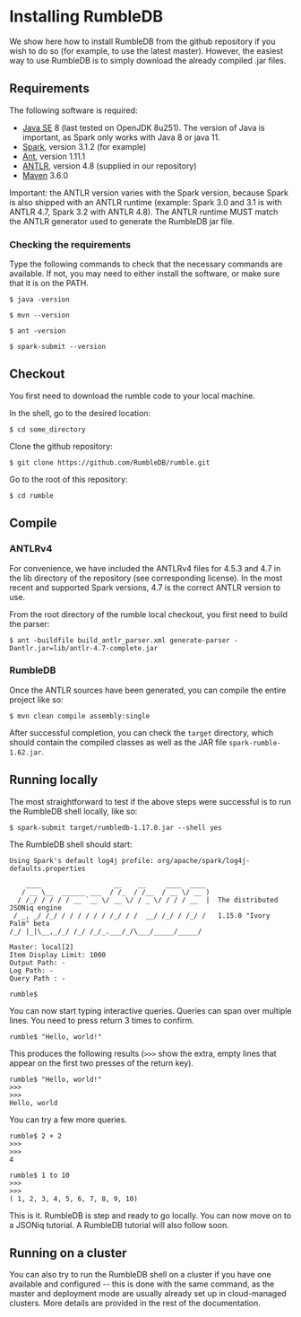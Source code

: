 # Installing RumbleDB

We show here how to install RumbleDB from the github repository if you wish to do so (for example, to use the latest master). However, the easiest way to use RumbleDB is to simply download the already compiled .jar files.

## Requirements

The following software is required:

- [Java SE](http://www.oracle.com/technetwork/java/javase/downloads/index.html) 8 (last tested on OpenJDK 8u251). The version of Java is important, as Spark only works with Java 8 or java 11.
- [Spark](https://spark.apache.org/), version 3.1.2 (for example)
- [Ant](http://www.ant.org/), version 1.11.1
- [ANTLR](http://www.ant.org/), version 4.8 (supplied in our repository)
- [Maven](https://maven.apache.org/) 3.6.0

Important: the ANTLR version varies with the Spark version, because Spark is also shipped with an ANTLR runtime (example: Spark 3.0 and 3.1 is with ANTLR 4.7, Spark 3.2 with ANTLR 4.8). The ANTLR runtime MUST match the ANTLR generator used to generate the RumbleDB jar file.

### Checking the requirements

Type the following commands to check that the necessary commands are available. If not, you may need to either install the software, or make sure that it is on the PATH.

    $ java -version
    
    $ mvn --version

    $ ant -version

    $ spark-submit --version

## Checkout

You first need to download the rumble code to your local machine.

In the shell, go to the desired location:

    $ cd some_directory
    
Clone the github repository:
    
    $ git clone https://github.com/RumbleDB/rumble.git
    
Go to the root of this repository:

    $ cd rumble
    
## Compile

### ANTLRv4

For convenience, we have included the ANTLRv4 files for 4.5.3 and 4.7 in the lib directory of the repository (see corresponding license). In the most recent and supported Spark versions, 4.7 is the correct ANTLR version to use.

From the root directory of the rumble local checkout, you first need to build the parser:

    $ ant -buildfile build_antlr_parser.xml generate-parser -Dantlr.jar=lib/antlr-4.7-complete.jar
    
### RumbleDB

Once the ANTLR sources have been generated, you can compile the entire project like so:

    $ mvn clean compile assembly:single
    
After successful completion, you can check the `target` directory, which should contain the compiled classes as well as the JAR file `spark-rumble-1.62.jar`.
    
## Running locally

The most straightforward to test if the above steps were successful is to run the RumbleDB shell locally, like so:

    $ spark-submit target/rumbledb-1.17.0.jar --shell yes

The RumbleDB shell should start:

    Using Spark's default log4j profile: org/apache/spark/log4j-defaults.properties

        ____                  __    __     ____  ____ 
       / __ \__  ______ ___  / /_  / /__  / __ \/ __ )
      / /_/ / / / / __ `__ \/ __ \/ / _ \/ / / / __  |  The distributed JSONiq engine
     / _, _/ /_/ / / / / / / /_/ / /  __/ /_/ / /_/ /   1.15.0 "Ivory Palm" beta
    /_/ |_|\__,_/_/ /_/ /_/_.___/_/\___/_____/_____/  

    Master: local[2]
    Item Display Limit: 1000
    Output Path: -
    Log Path: -
    Query Path : -

    rumble$
    
You can now start typing interactive queries. Queries can span over multiple lines. You need to press return 3 times to confirm.
    
    rumble$ "Hello, world!"

This produces the following results (`>>>` show the extra, empty lines that appear on the first two presses of the return key).

    rumble$ "Hello, world!"
    >>> 
    >>> 
    Hello, world
    
You can try a few more queries.
    
    rumble$ 2 + 2
    >>> 
    >>> 
    4
    
    rumble$ 1 to 10
    >>> 
    >>> 
    ( 1, 2, 3, 4, 5, 6, 7, 8, 9, 10)
    
This is it. RumbleDB is step and ready to go locally. You can now move on to a JSONiq tutorial. A RumbleDB tutorial will also follow soon.

## Running on a cluster

You can also try to run the RumbleDB shell on a cluster if you have one available and configured -- this is done with the same command, as the master and deployment mode are usually already set up in cloud-managed clusters. More details are provided in the rest of the documentation.
